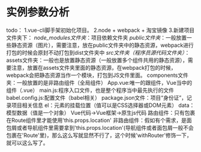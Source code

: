 # 实例参数分析

todo：
    1.vue-cli脚手架初始化项目。
    2.node + webpack + 淘宝镜像
    3.新建项目文件夹下：
        *node_modules文件夹*：项目依赖文件夹
        *public文件夹*：一般放置一些静态资源（图片），需要注意，放在public文件夹中的静态资源，webpack进行打包的时候会原封不动打包到dist文件夹中
        *src文件夹（程序员源代码文件夹）*：
            assets文件夹：一般也是放置静态资源（一般放置多个组件共用的静态资源），需要注意，放置在assets文件夹里面的静态资源，在webpack打包的时候，webpack会把静态资源当作一个模块，打包到JS文件里面。
            components文件夹：一般放置的是非路由组件（全局组件）
            App.vue:唯一的跟组件，Vue当中的组件（.vue）
            main.js:程序入口文件，也是整个程序当中最先执行的文件
        babel.config.js:配置文件（babel相关）
        package.json文件：项目“身份证”，记录项目相关信息
el：元素的挂载位置（值可以是CSS选择器或DOM元素）
data：模型数据（值是一个对象）
Vue代码→Vue框架→原生js代码
路由组件：只有包裹在Route组件里才能使用'this.props.location'
非路由组件：假如有个需求，是面包屑或者导航组件里需要拿到'this.props.location'(导航组件或者面包屑一般不会包裹在'Route'里)，那么这么写就显然不行了，这个时候'withRouter'修饰一下，就可以这么写了。
